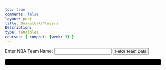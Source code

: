 ```yaml
---
toc: true
comments: false
layout: post
title: BasketballPlayers
Description:
type: tangibles
courses: { compsci: {week: 3} }
---
```

<!DOCTYPE html>
<html>
<head>
  <title>NBA API Example</title>
  <style>
    #responseData {
      background-color: black;
      color: white;
      padding: 10px;
      border-radius: 5px;
      font-family: monospace;
    }
  </style>
</head>
<body>
  <label for="teamName">Enter NBA Team Name:</label>
  <input type="text" id="teamName">
  <button id="fetchData">Fetch Team Data</button>
  <pre id="responseData"></pre>

  <script>
    document.getElementById('fetchData').addEventListener('click', function() {
      const api_key = '102ce5e804msh0bcc957ccbd7b35p105d4ejsn021be17875a4';
      const teamName = document.getElementById('teamName').value.trim();
      const endpoint_url = `https://api-sports.io/v2/nba/Teams?name=${encodeURIComponent(teamName)}`;

      if (teamName === '') {
        alert('Please enter a team name.');
        return;
      }

      const xhr = new XMLHttpRequest();
      xhr.open('GET', endpoint_url, true);
      xhr.setRequestHeader('x-apisports-key', api_key);

      xhr.onload = function() {
        if (xhr.status === 200) {
          const response = JSON.parse(xhr.responseText);
          document.getElementById('responseData').textContent = JSON.stringify(response, null, 2);
        } else {
          document.getElementById('responseData').textContent = `Error: ${xhr.status}`;
        }
      };

      xhr.send();
    });
  </script>
</body>
</html>
